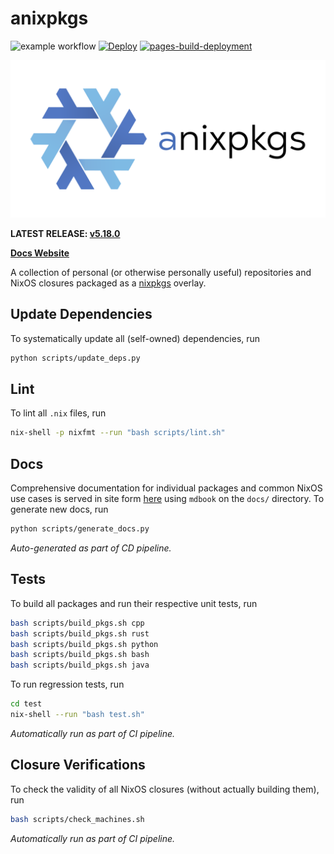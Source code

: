 # anixpkgs

![example workflow](https://github.com/goromal/anixpkgs/actions/workflows/test.yml/badge.svg) [![Deploy](https://github.com/goromal/anixpkgs/actions/workflows/deploy.yml/badge.svg?event=push)](https://github.com/goromal/anixpkgs/actions/workflows/deploy.yml) [![pages-build-deployment](https://github.com/goromal/anixpkgs/actions/workflows/pages/pages-build-deployment/badge.svg)](https://github.com/goromal/anixpkgs/actions/workflows/pages/pages-build-deployment)

![](https://raw.githubusercontent.com/goromal/anixdata/master/data/img/anixpkgs.png "anixpkgs")

**LATEST RELEASE: [v5.18.0](https://github.com/goromal/anixpkgs/tree/v5.18.0)**

**[Docs Website](https://goromal.github.io/anixpkgs/)**

A collection of personal (or otherwise personally useful) repositories and NixOS closures packaged as a [nixpkgs](https://github.com/NixOS/nixpkgs) overlay.

## Update Dependencies

To systematically update all (self-owned) dependencies, run

```bash
python scripts/update_deps.py
```

## Lint

To lint all `.nix` files, run

```bash
nix-shell -p nixfmt --run "bash scripts/lint.sh"
```

## Docs

Comprehensive documentation for individual packages and common NixOS use cases is served in site form [here](https://goromal.github.io/anixpkgs/) using `mdbook` on the `docs/` directory. To generate new docs, run

```bash
python scripts/generate_docs.py
```

*Auto-generated as part of CD pipeline.*

## Tests

To build all packages and run their respective unit tests, run

```bash
bash scripts/build_pkgs.sh cpp
bash scripts/build_pkgs.sh rust
bash scripts/build_pkgs.sh python
bash scripts/build_pkgs.sh bash
bash scripts/build_pkgs.sh java
```

To run regression tests, run

```bash
cd test
nix-shell --run "bash test.sh"
```

*Automatically run as part of CI pipeline.*

## Closure Verifications

To check the validity of all NixOS closures (without actually building them), run

```bash
bash scripts/check_machines.sh
```

*Automatically run as part of CI pipeline.*
